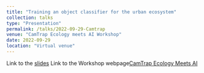 ```yaml
---
title: "Training an object classifier for the urban ecosystem"
collection: talks
type: "Presentation"
permalink: /talks/2022-09-29-Camtrap
venue: "CamTrap Ecology meets AI Workshop"
date: 2022-09-29
location: "Virtual venue"
---
```


Link to the [slides](https://camtrapai.github.io/CamTrapAI_Talk_TizianaCandusso_CV4Ecology.pdf)
Link to the Workshop webpage[CamTrap Ecology Meets AI](https://camtrapai.github.io/)
